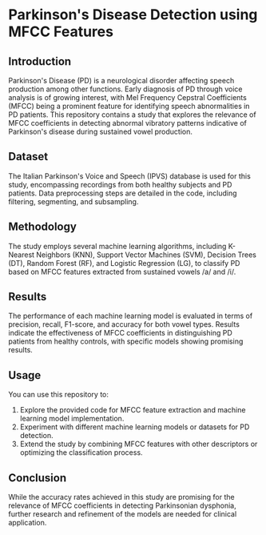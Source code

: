 # Parkinson's Disease Detection using MFCC Features

## Introduction

Parkinson's Disease (PD) is a neurological disorder affecting speech production among other functions. Early diagnosis of PD through voice analysis is of growing interest, with Mel Frequency Cepstral Coefficients (MFCC) being a prominent feature for identifying speech abnormalities in PD patients. This repository contains a study that explores the relevance of MFCC coefficients in detecting abnormal vibratory patterns indicative of Parkinson's disease during sustained vowel production.

## Dataset

The Italian Parkinson's Voice and Speech (IPVS) database is used for this study, encompassing recordings from both healthy subjects and PD patients. Data preprocessing steps are detailed in the code, including filtering, segmenting, and subsampling.

## Methodology

The study employs several machine learning algorithms, including K-Nearest Neighbors (KNN), Support Vector Machines (SVM), Decision Trees (DT), Random Forest (RF), and Logistic Regression (LG), to classify PD based on MFCC features extracted from sustained vowels /a/ and /i/.

## Results

The performance of each machine learning model is evaluated in terms of precision, recall, F1-score, and accuracy for both vowel types. Results indicate the effectiveness of MFCC coefficients in distinguishing PD patients from healthy controls, with specific models showing promising results.

## Usage

You can use this repository to:

1. Explore the provided code for MFCC feature extraction and machine learning model implementation.
2. Experiment with different machine learning models or datasets for PD detection.
3. Extend the study by combining MFCC features with other descriptors or optimizing the classification process.

## Conclusion

While the accuracy rates achieved in this study are promising for the relevance of MFCC coefficients in detecting Parkinsonian dysphonia, further research and refinement of the models are needed for clinical application.

